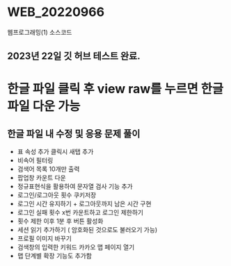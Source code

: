 # WEB_20220966
웹프로그래밍(1) 소스코드
## 2023년 22일 깃 허브 테스트 완료.
# 한글 파일 클릭 후 view raw를 누르면 한글 파일 다운 가능
## 한글 파일 내 수정 및 응용 문제 풀이
- 표 속성 추가 클릭시 새탭 추가
- 비속어 필터링
- 검색어 목록 10개만 출력
- 팝업창 카운트 다운
- 정규표현식을 활용하여 문자열 검사 기능 추가
- 로그인/로그아웃 횟수 쿠키저장
- 로그인 시간 유지하기 + 로그아웃까지 남은 시간 구현
- 로그인 실패 횟수 x번 카운트하고 로그인 제한하기
- 횟수 제한 이후 1분 후 버튼 활성화
- 세션 읽기 추가하기 ( 암호화된 것으로도 불러오기 가능)
- 프로필 이미지 바꾸기
- 검색창의 입력한 키워드 카카오 맵 페이지 열기
- 맵 단계별 확장 기능도 추가함
